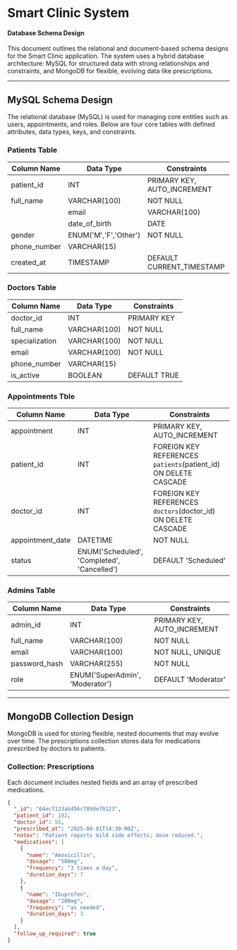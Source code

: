 # Smart Clinic System
#### Database Schema Design

This document outlines the relational and document-based schema designs for the
Smart Clinic application. The system uses a hybrid database architecture: 
MySQL for structured data with strong relationships and constraints, and 
MongoDB for flexible, evolving data like prescriptions.

---

## MySQL Schema Design

The relational database (MySQL) is used for managing core entities such as 
users, appointments, and roles. Below are four core tables with defined 
attributes, data types, keys, and constraints.

### Patients Table

| Column Name | Data Type | Constraints |
|-------------|-----------|-------------|
| patient_id | INT | PRIMARY KEY, AUTO_INCREMENT |
| full_name | VARCHAR(100) | NOT NULL |
|| email | VARCHAR(100) | NOT NULL, UNIQU  
|| date_of_birth | DATE | NOT NULL |
| gender | ENUM('M','F','Other') | NOT NULL |
| phone_number | VARCHAR(15) | |
| created_at | TIMESTAMP | DEFAULT CURRENT_TIMESTAMP |

### Doctors Table

| Column Name | Data Type | Constraints |
|-------------|-----------|-------------|
| doctor_id | INT | PRIMARY KEY |
| full_name | VARCHAR(100) | NOT NULL |
| specialization | VARCHAR(100) | NOT NULL |
| email | VARCHAR(100) | NOT NULL |
| phone_number | VARCHAR(15) |          
| is_active | BOOLEAN | DEFAULT TRUE |

 ### Appointments Tble

| Column Name |Data Type | Constraints |
|-------------|----------|-------------|
| appointment | INT | PRIMARY KEY, AUTO_INCREMENT |
| patient_id | INT | FOREIGN KEY REFERENCES `patients`(patient_id) ON DELETE CASCADE |
| doctor_id | INT | FOREIGN KEY REFERENCES `doctors`(doctor_id) ON DELETE CASCADE |
| appointment_date | DATETIME | NOT NULL |
| status | ENUM('Scheduled', 'Completed', 'Cancelled') | DEFAULT 'Scheduled' |

### Admins Table

| Column Name | Data Type | Constraints |
|-------------|-----------|-------------|
| admin_id | INT | PRIMARY KEY, AUTO_INCREMENT |
| full_name | VARCHAR(100) | NOT NULL |
| email | VARCHAR(100) | NOT NULL, UNIQUE |
| password_hash | VARCHAR(255) | NOT NULL |
| role | ENUM('SuperAdmin', 'Moderator') | DEFAULT 'Moderator' |

---

## MongoDB Collection Design
MongoDB is used for storing flexible, nested documents that may evolve over 
time. The prescriptions collection stores data for medications prescribed by 
doctors to patients.

### Collection: Prescriptions

Each document includes nested fields and an array of prescribed medications.

```json
{
  "_id": "64ecf123ab456c789def0123",
  "patient_id": 102,
  "doctor_id": 55,
  "prescribed_at": "2025-08-01T14:30:00Z",
  "notes": "Patient reports mild side effects; dose reduced.",
  "medications": [
    {
      "name": "Amoxicillin",
      "dosage": "500mg",
      "frequency": "3 times a day",
      "duration_days": 7
    },
    {
      "name": "Ibuprofen",
      "dosage": "200mg",
      "frequency": "as needed",
      "duration_days": 3
    }
  ],
  "follow_up_required": true
}